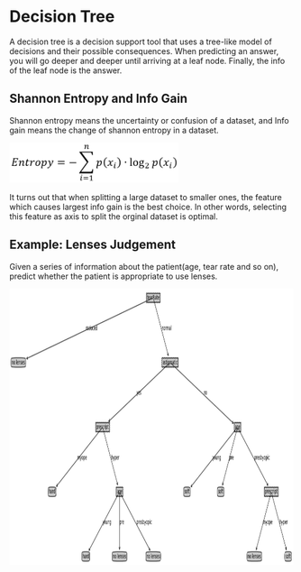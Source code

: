# Decision Tree
A decision tree is a decision support tool that uses a tree-like model of decisions and their possible consequences.
When predicting an answer, you will go deeper and deeper until arriving at a leaf node. Finally, the info of the leaf node is the answer.

## Shannon Entropy and Info Gain
Shannon entropy means the uncertainty or confusion of a dataset, and Info gain means the change of shannon entropy in a dataset.
 
 <img width='300' height='71' src="https://github.com/Kobeyond/Codes-for-Machine-Learning/blob/master/Decision%20Tree/data/pictures/formulars.png"/>


It turns out that when splitting a large dataset to smaller ones, the feature which causes largest info gain is the best choice.
In other words, selecting this feature as axis to split the orginal dataset is optimal. 

## Example: Lenses Judgement
Given a series of information about the patient(age, tear rate and so on), predict whether the patient is appropriate to use lenses.

<img width='1100' height='489' src="https://github.com/Kobeyond/Codes-for-Machine-Learning/blob/master/Decision%20Tree/data/tree.png"/>

